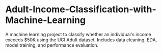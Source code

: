 # Adult-Income-Classification-with-Machine-Learning
A machine learning project to classify whether an individual's income exceeds $50K using the UCI Adult dataset. Includes data cleaning, EDA, model training, and performance evaluation.
